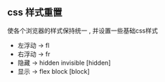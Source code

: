 ## css 样式重置

使各个浏览器的样式保持统一 , 并设置一些基础css样式

* 左浮动 -> fl
* 右浮动 -> fr
* 隐藏 -> hidden invisible [hidden]
* 显示 -> flex block [block]